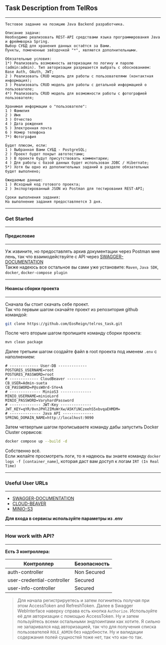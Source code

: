 ## Task Description from TelRos

---

```
Тестовое задание на позицию Java Backend разработчика.

Описание задачи:
Необходимо реализовать REST-API средствами языка программирования Java и фреймворка Spring.
Выбор СУБД для хранения данных остаётся за Вами.
Пункты, помеченные звёздочкой "*", являются дополнительными.

Обязательные условия:
1*) Реализовать возможность авторизации по логину и паролю (admin:admin). Тип авторизации разрешается выбрать с обоснованием: Base Auth, OAuth, JWT;
2 ) Реализовать CRUD модель для работы с пользователями (контактная информация);
3 ) Реализовать CRUD модель для работы с детальной информацией о пользователе;
4*) Реализовать CRUD модель для возможности работы с фотографией пользователя;

Хранимая информации о "пользователе":
1 ) Фамилия
2 ) Имя
3 ) Отчество
4 ) Дата рождения
5 ) Электронная почта
6 ) Номер телефона
7*) Фотография

Будет плюсом, если:
1 ) Выбранная Вами СУБД - PostgreSQL;
2 ) Проект будет покрыт автотестами;
3 ) В проекте будут присутствовать комментарии; 
4 ) Для работы с базой данных будет использован JDBC / Hibernate;
5*) Хотя бы одно из дополнительных заданий в разделе обязательных будет выполнено;

Ожидаемые данные:
1 ) Исходный код готового проекта;
2 ) Экспортированный JSON из Postman для тестирования REST-API;

Сроки выполнения задания:
На выполнение задания предоставляется 3 дня.

```
---
### Get Started

---
#### Предисловие

---

Уж извините, но предоставлять архив документации через Postman мне лень, так что взаимодействуйте c API через [SWAGGER-DOCUMENTATION](http://localhost:9090/swagger-ui/index.html#/) \
Также надеюсь все остальное вы сами уже установите: `Maven`, `Java SDK`, `docker`, `docker-compose plugin`

---
#### Нюансы сборки проекта

---

Сначала бы стоит скачать себе проект. \
Так что первым шагом скачайте проект из репозитория github командой:

```bash
git clone https://github.com/EosReign/telros_task.git
```
После чего вторым шагом пропишите команду сборки проекта:
```bash
mvn clean package
```
Далее третьим шагом создайте файл в root проекта под именем `.env` с наполнением:
```.env
# ------------- User-DB -------------
POSTGRES_USERNAME=root
POSTGRES_PASSWORD=root
# ------------- CloudBeaver -------------
CB_USER=Admin-sueta
CB_PASSWORD=P@ssW0rd-SYe+A
# -------------- MinioS3 --------------
MINIO_USERNAME=minioLord
MINIO_PASSWORD=VaryhardPassword
# -------------- JWT-Key --------------
JWT_KEY=qYR/0vnJPHl2IMuWrXw/A5KfiNCzeehS5xbvqaEHMDM=
# -------------- Java API --------------
SPRING_DOMAIN_NAME=http://localhost:9090
```
   
Затем четвертым шагом прописываете команду дабы запустить Docker Cluster сервисов: 
```bash
docker compose up --build -d
```


Собственно всё. \
Если желайте просмотреть логи, то я надеюсь вы знаете команду `docker logs -f [container_name]`, которая даст вам доступ к логам `IRT (In Real Time)`

---
### Useful User URLs

---

- [SWAGGER-DOCUMENTATION](http://localhost:9090/swagger-ui/index.html#/)
- [CLOUD-BEAVER](http://localhost:9050/)
- [MINIO-S3](http://localhost:5801/)

**Для входа в сервисы используйте параметры из .env**

---
### How work with API?

---

**Есть 3 контроллера:**

| Контроллер                   | Безопасность |
|------------------------------|--------------|
| auth-controller              | Non Secured  |
| user-credential-controller   | Secured      |
| user-info-controller         | Secured      |

> Для начала регистрируетесь и затем логинитесь получая при этом AccessToken and RefreshToken.
> Далее в Swagger WebInterface наверху справа есть кнопка `Authorize`.
> Используйте её для авторизации с помощью AccessToken.
> Ну и затем пользуйтесь всеми остальными эндпоинтами как хотите. Я сильно не запаривался над авторизацией, так что для получения списка пользователей `ROLE_ADMIN` без надобности.
> Ну и валидации содержания полей сущностей тоже нет, так что как-то так.


